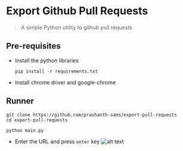 # Export Github Pull Requests
> A simple Python utility to github pull requests

## Pre-requisites
- Install the python libraries

   ```
   pip install -r requirements.txt
   ```
- Install chrome driver and google-chrome

## Runner
```
git clone https://github.com/prashanth-sams/export-pull-requests
cd export-pull-requests

python main.py
```
- Enter the URL and press `enter` key
![alt text](https://i.imgur.com/Umnw8Lw.png)

